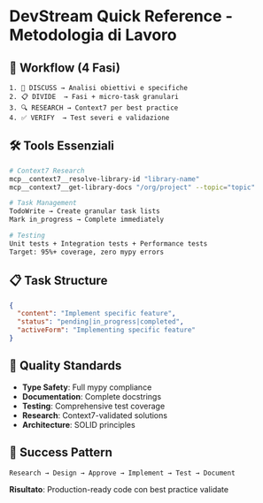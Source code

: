 # DevStream Quick Reference - Metodologia di Lavoro

## 🔄 Workflow (4 Fasi)

```
1. 🎯 DISCUSS → Analisi obiettivi e specifiche
2. 📋 DIVIDE  → Fasi + micro-task granulari
3. 🔍 RESEARCH → Context7 per best practice
4. ✅ VERIFY  → Test severi e validazione
```

## 🛠 Tools Essenziali

```bash
# Context7 Research
mcp__context7__resolve-library-id "library-name"
mcp__context7__get-library-docs "/org/project" --topic="topic"

# Task Management
TodoWrite → Create granular task lists
Mark in_progress → Complete immediately

# Testing
Unit tests + Integration tests + Performance tests
Target: 95%+ coverage, zero mypy errors
```

## 📋 Task Structure

```json
{
  "content": "Implement specific feature",
  "status": "pending|in_progress|completed",
  "activeForm": "Implementing specific feature"
}
```

## 🎯 Quality Standards

- **Type Safety**: Full mypy compliance
- **Documentation**: Complete docstrings
- **Testing**: Comprehensive test coverage
- **Research**: Context7-validated solutions
- **Architecture**: SOLID principles

## 🚀 Success Pattern

```
Research → Design → Approve → Implement → Test → Document
```

**Risultato**: Production-ready code con best practice validate